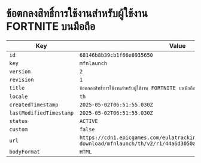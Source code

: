 # ข้อตกลงสิทธิ์การใช้งานสําหรับผู้ใช้งาน FORTNITE บนมือถือ

| Key | Value |
| --- | ----- |
| `id` | `68146b8b39cb1f66e8935650` |
| `key` | `mfnlaunch` |
| `version` | `2` |
| `revision` | `1` |
| `title` | `ข้อตกลงสิทธิ์การใช้งานสําหรับผู้ใช้งาน FORTNITE บนมือถือ` |
| `locale` | `th` |
| `createdTimestamp` | `2025-05-02T06:51:55.030Z` |
| `lastModifiedTimestamp` | `2025-05-02T06:51:55.030Z` |
| `status` | `ACTIVE` |
| `custom` | `false` |
| `url` | `https://cdn1.epicgames.com/eulatracking-download/mfnlaunch/th/v2/r1/44a6d3050a70459bb559ad88a62b8c8e.pdf` |
| `bodyFormat` | `HTML` |
